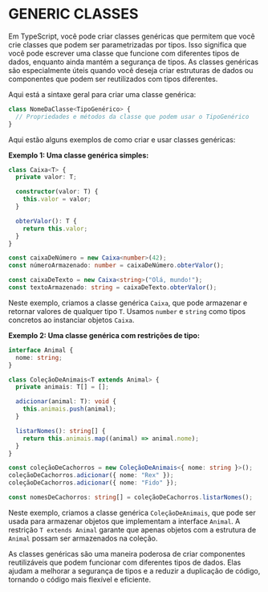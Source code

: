 # GENERIC CLASSES
Em TypeScript, você pode criar classes genéricas que permitem que você crie classes que podem ser parametrizadas por tipos. Isso significa que você pode escrever uma classe que funcione com diferentes tipos de dados, enquanto ainda mantém a segurança de tipos. As classes genéricas são especialmente úteis quando você deseja criar estruturas de dados ou componentes que podem ser reutilizados com tipos diferentes.

Aqui está a sintaxe geral para criar uma classe genérica:

```typescript
class NomeDaClasse<TipoGenérico> {
  // Propriedades e métodos da classe que podem usar o TipoGenérico
}
```

Aqui estão alguns exemplos de como criar e usar classes genéricas:

**Exemplo 1: Uma classe genérica simples:**

```typescript
class Caixa<T> {
  private valor: T;

  constructor(valor: T) {
    this.valor = valor;
  }

  obterValor(): T {
    return this.valor;
  }
}

const caixaDeNúmero = new Caixa<number>(42);
const númeroArmazenado: number = caixaDeNúmero.obterValor();

const caixaDeTexto = new Caixa<string>("Olá, mundo!");
const textoArmazenado: string = caixaDeTexto.obterValor();
```

Neste exemplo, criamos a classe genérica `Caixa`, que pode armazenar e retornar valores de qualquer tipo `T`. Usamos `number` e `string` como tipos concretos ao instanciar objetos `Caixa`.

**Exemplo 2: Uma classe genérica com restrições de tipo:**

```typescript
interface Animal {
  nome: string;
}

class ColeçãoDeAnimais<T extends Animal> {
  private animais: T[] = [];

  adicionar(animal: T): void {
    this.animais.push(animal);
  }

  listarNomes(): string[] {
    return this.animais.map((animal) => animal.nome);
  }
}

const coleçãoDeCachorros = new ColeçãoDeAnimais<{ nome: string }>();
coleçãoDeCachorros.adicionar({ nome: "Rex" });
coleçãoDeCachorros.adicionar({ nome: "Fido" });

const nomesDeCachorros: string[] = coleçãoDeCachorros.listarNomes();
```

Neste exemplo, criamos a classe genérica `ColeçãoDeAnimais`, que pode ser usada para armazenar objetos que implementam a interface `Animal`. A restrição `T extends Animal` garante que apenas objetos com a estrutura de `Animal` possam ser armazenados na coleção.

As classes genéricas são uma maneira poderosa de criar componentes reutilizáveis que podem funcionar com diferentes tipos de dados. Elas ajudam a melhorar a segurança de tipos e a reduzir a duplicação de código, tornando o código mais flexível e eficiente. 